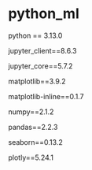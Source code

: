 # python_ml

python == 3.13.0

jupyter_client==8.6.3

jupyter_core==5.7.2

matplotlib==3.9.2

matplotlib-inline==0.1.7

numpy==2.1.2

pandas==2.2.3

seaborn==0.13.2

plotly==5.24.1
